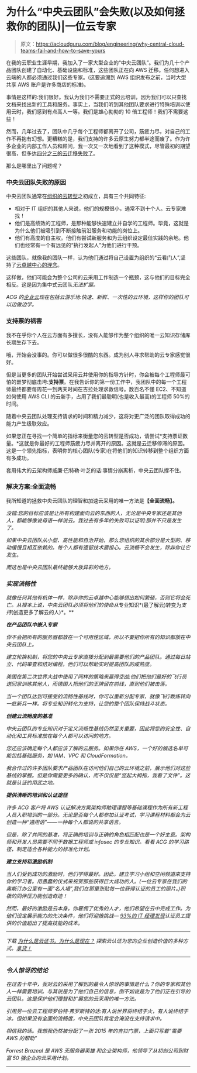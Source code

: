 # 为什么“中央云团队”会失败(以及如何拯救你的团队)|一位云专家

> 原文：<https://acloudguru.com/blog/engineering/why-central-cloud-teams-fail-and-how-to-save-yours>

在我的云职业生涯早期，我加入了一家大型企业的“中央云团队”。我们为几十个产品团队创建了自动化、基础设施和标准，这些团队正在向 AWS 迁移。任何想进入云端的人都必须通过我们这些专家。(这要追溯到 AWS 组织发布之前，当时大型共享 AWS 账户是许多商店的标准)。

事情是这样的:我们很好。我认为我们不需要正式的云培训，因为我们可以只查找文档来找出新的工具和服务。事实上，当我们听到其他团队要求进行特殊培训以使用云时，我们感到有点高人一等。我们是雄心勃勃的 10 倍工程师！我们不需要这些！

然而，几年过去了，团队中几乎每个工程师都离开了公司，筋疲力尽，对自己的工作不再抱有幻想。更糟糕的是，我们支持的许多云原生努力都半途而废了。作为许多企业的内部工作人员和顾问，我一次又一次地看到了这种模式，尽管最初的期望很高，但多达[四分之三的云迁移失败了](https://searchcio.techtarget.com/feature/Cloud-migration-failures-and-how-to-prevent-them)。

那么是哪里出了问题呢？

### 中央云团队失败的原因

中央云团队通常在[组织的云转型](https://acloudguru.com/blog/engineering/how-to-assemble-your-cloud-migration-dream-team)之初成立，具有三个共同特征:

*   相对于 IT 组织的其他人来说，他们的规模很小，通常不到十个人。云专家难找！
*   他们是高绩效的工程师，是那种能够快速建立并自学的工程师。毕竟，这就是为什么他们被吸引到不断接触前沿服务和功能的岗位上。
*   他们有高度的自主权。他们有尝试新服务和为云组织设定最佳实践的余地。他们也经常有一个有远见的“执行发起人”为他们进行干预。

这些团队，就像我的团队一样，认为他们通过将自己设置为组织的“云看门人”,坚持了[云卓越中心的理念](https://aws.amazon.com/blogs/enterprise-strategy/using-a-cloud-center-of-excellence-ccoe-to-transform-the-entire-enterprise/)。

这样做，他们可能会为整个公司的云采用工作制造一个瓶颈，这与他们的目标完全相反。这是因为集中式云团队*无法扩展。*

*ACG 的[企业云](https://acloudguru.com/solutions/business)现在包括云游乐场:快速、新鲜、一次性的云环境，这样你的团队可以边做边学。*

### 支持票的祸害

我不在乎你个人在云方面有多擅长，没有人能够作为整个组织的唯一云知识存储库长期生存下去。

哦，开始会没事的。你可以做很多很酷的东西。成为别人寻求帮助的云专家感觉很好。

但是当更多的团队开始尝试采用云并使用你的指导方针时，你会被每个工程师最可怕的噩梦彻底击垮:**支持票**。在我告诉你的第一份工作中，我团队中的每一个工程师最终都要每周花一到两天时间在吉拉处理求救信号。数百名不懂 EC2、不知道如何使用 AWS CLI 的云新手，占用了我们最聪明(也是收入最高)的工程师 50%的时间。

随着中央云团队处理支持请求的时间和精力减少，这将对更广泛的团队取得成功的能力产生级联效应。

如果您正在寻找一个简单的指标来衡量您的云转型是否成功，请尝试*支持票证数量。*这就是你最好的工程师筋疲力尽并离开的原因。这就是云迁移停滞的原因。这是一个领先指标，表明你的核心团队(专家)在将他们的知识转移到整个组织方面有多成功。

套用伟大的云架构师威廉·巴特勒·叶芝的话:事情分崩离析，中央云团队撑不住。

### 解决方案:全面流畅

我所知道的拯救中央云团队的理智和加速云采用的唯一方法是[](https://acloudguru.com/blog/business/cloud-transformation-faqs-culture-teams-and-cloud-fluency-at-scale)**【全面流畅】。**

*没错:您的目标应该是让所有构建面向云的东西的人，无论是中央专家还是其他人，都能够像说母语一样说云。我过去有多年的失败可以证明:那并不只是发生了。*

*如果中央云团队从小型、高性能和自治开始，那么您组织的其余部分是大型的、移动缓慢且相互依赖的。每个人都有遗留技术要担心。云流畅不会发生，除非你让它发生。*

*而这也是中央云团队最终能够大放异彩的地方。*

### *实现流畅性*

*就像任何其他有机体一样，除非你的云卓越中心能够想出如何繁殖，否则它将会死亡。从根本上说，中央云团队必须将他们的使命从*专业知识*(最了解云)转变为*支持*(创造更多了解云的人)*。**

***在产品团队中嵌入专家***

*你不会把所有的服务器都放在一个可用性区域，所以不要把你所有的知识都放在中央云团队上。*

*建立轮换机制，将您的中央云专家直接分配到最需要他们的产品团队。通过每日站立、代码审查和结对编程，他们可以帮助实时提高团队的成熟度。*

*美国在第二次世界大战中使用了同样的策略来赢得空战:他们把他们最好的飞行员送回家训练其他人，而德国人把他们的王牌留在前线，直到他们被击落。*

*当一个团队达到可接受的流畅性基线时，你可以重新分配专家，就像飞行教练转向一批新兵一样。将专业知识转化为支持，让您的整个团队保持战斗状态。*

***创建云流畅度的基准***

*中央云团队的专业知识对于定义流畅性基线仍然至关重要，因此将您的安全性、自动化和工具标准放在每个人都可以访问的地方。*

*您还应该确定每个人都应该了解的云服务。如果你在 AWS，一个好的候选名单可能包括基础服务，如 IAM、VPC 和 CloudFormation。*

*我合作过的许多团队要求产品团队在访问他们自己的云环境之前，展示他们对这些基线的掌握。但是你需要更多的确认，而不仅仅是“竖起大拇指，我看了文件”。这就是认证的用武之地。*

***提供清晰的培训和认证途径***

*许多 ACG 客户将 AWS 认证解决方案架构师助理课程等基础课程作为所有新工程人员入职培训的一部分。无论是否每个人都参加认证考试，学习课程材料都会为云创造一种“通用语”——一种每个人都说的共享语言。*

*但是，除了共同的基准，将正确的培训与正确的角色相匹配也是一个好主意。架构师和开发人员需要不同于数据工程师或 infosec 的专业知识。看看 ACG 的学习路径，制定适合各种能力的标准化计划。*

***建立支持和激励机制***

*当人们受到成功的激励时，他们学得最好。因此，建立学习小组和空闲频道来支持你的学习者。用愚蠢的仪式来祝贺那些获得巨大成功的人。(一位云专家在我们的奥斯汀办公室有一面“名人墙”,我们在那里张贴每一位获得认证的员工的照片。)积极的同伴压力能创造奇迹！*

*然而，最好的激励是云本身。你雇佣了优秀的人才，他们希望在云中完成工作。为他们设定展示能力的先决条件，他们将迎接挑战— [93%的 IT 经理发现](https://info.acloud.guru/resources/value-cloud-certifications)认证员工提供的价值超出了提高技能的成本。*

* * *

*下载 *[为什么是云证书，为什么是现在？](https://go.acloudguru.com/value-of-cloud-certifications-ebook)* 探索云认证为您的企业创造价值的多种方式。[拿货！](https://go.acloudguru.com/value-of-cloud-certifications-ebook)*

* * *

### *令人惊讶的结论*

*在过去十年中，我对云的采用了解到的最令人惊讶的事情是什么？你的专家和其他人一样需要培训。与其说是为了他们自己的信息，倒不如说是为了他们正在引导的云团队。这是保护他们理智和扩展您的云采用的唯一方法。*

*引用另一位云工程师罗伯特·弗罗斯特的话:有人说世界将终结于火，有人说终结于冰。但如果没有全面的流畅度，中央云团队肯定会淹没在支持请求中。*

*相信我的话。我想我仍然被分配了一张 2015 年的吉拉门票，上面只写着“需要 AWS 的帮助”*

**Forrest Brazeal 是 AWS 无服务器英雄* *和企业架构师，他领导了从初创公司到财富 50 强企业的云采用计划。**

* * *